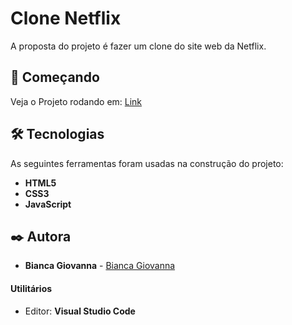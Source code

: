# Clone Netflix

A proposta do projeto é fazer um clone do site web da Netflix.

## 🚀 Começando

Veja o Projeto rodando em: [Link](https://biancagiovanna.github.io/cloneNetflix/)


## 🛠️ Tecnologias
As seguintes ferramentas foram usadas na construção do projeto:
- **HTML5**
- **CSS3**
- **JavaScript**

## ✒️ Autora
* **Bianca Giovanna** - [Bianca Giovanna](https://github.com/BiancaGiovanna)

#### **Utilitários**

-   Editor:  **Visual Studio Code**

